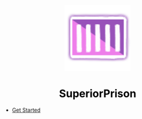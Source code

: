<center>
  <a style="color: black; text-decoration: none;" href="/#/superiorprison/">
    <img src="./images/superiorprison-icon.png" width=35%>
    <h1>SuperiorPrison</h1>
  </a>
</center>

* [Get Started](superiorprison/)